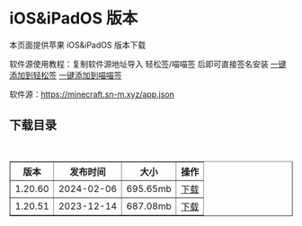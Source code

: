 # iOS&iPadOS 版本
本页面提供苹果 iOS&iPadOS 版本下载

软件源使用教程：复制软件源地址导入 轻松签/喵喵签 后即可直接签名安装 [一键添加到轻松签](esign://addsource?url=https://minecraft.sn-m.xyz/app.json) [一键添加到喵喵签](mmsign://addsource?url=https://minecraft.sn-m.xyz/app.json)

软件源：https://minecraft.sn-m.xyz/app.json

## 下载目录
<table border="1" width="100%">
  <thead>
    <tr>
      <th>版本</th>
      <th>发布时间</th>
      <th>大小</th>
      <th>操作</th>
    </tr>
  </thead>
  <tbody>
    <tr>
      <td>1.20.60</td>
      <td>2024-02-06</td>
      <td>695.65mb</td>
      <td><a href="https://minecraft.sn-m.xyz/bedrock/iOS&iPadOS/1.20.60.html">下载</a></td>
    </tr>
    <tr>
      <td>1.20.51</td>
      <td>2023-12-14</td>
      <td>687.08mb</td>
      <td><a href="https://minecraft.sn-m.xyz/bedrock/iOS&iPadOS/1.20.51.html">下载</a></td>
    </tr>
  </tbody>
</table>